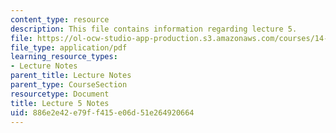 ```yaml
---
content_type: resource
description: This file contains information regarding lecture 5.
file: https://ol-ocw-studio-app-production.s3.amazonaws.com/courses/14-581-international-economics-i-spring-2013/886e2e42e79ff415e06d51e264920664_MIT14_581S13_classnotes5.pdf
file_type: application/pdf
learning_resource_types:
- Lecture Notes
parent_title: Lecture Notes
parent_type: CourseSection
resourcetype: Document
title: Lecture 5 Notes
uid: 886e2e42-e79f-f415-e06d-51e264920664
---
```


